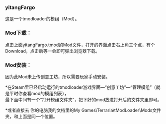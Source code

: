 ### yitangFargo
这是一个tmodloader的模组（Mod）。
### Mod下载：
点击上面yitangFargo.tmod的Mod文件，打开的界面点击右上角三个点，有个Download，点击后等一会即可弹出浏览器下载。

### Mod安装：
因为此Mod未上传创意工坊，所以需要玩家手动安装。
  
*在Steam里已经启动运行的tmodloader游戏界面—“创意工坊”—“管理模组”（就是平时你查看mod的模组列表），  
最下面中间有一个“打开模组文件夹”，把下好的mod放进打开后的文件夹里即可。  
  
*或者直接去 你的电脑我的文档里的My Games\Terraria\tModLoader\Mods文件夹，和上面是同一个位置。  
